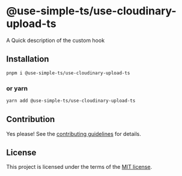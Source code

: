 # @use-simple-ts/use-cloudinary-upload-ts

A Quick description of the custom hook

## Installation

```sh
pnpm i @use-simple-ts/use-cloudinary-upload-ts
```

### or yarn

```sh
yarn add @use-simple-ts/use-cloudinary-upload-ts
```

## Contribution

Yes please! See the
[contributing guidelines](https://github.com/franco4457/use-simple-ts/blob/master/CONTRIBUTING.md)
for details.

## License

This project is licensed under the terms of the
[MIT license](https://github.com/franco4457/use-simple-ts/blob/master/LICENSE).

